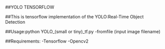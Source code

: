 ##YOLO TENSORFLOW

##This is tensorflow implementation of the YOLO:Real-Time Object Detection

##Usage:python YOLO_(small or tiny)_tf.py -fromfile (input image filename)

##Requirements:
-Tensorflow
-Opencv2

